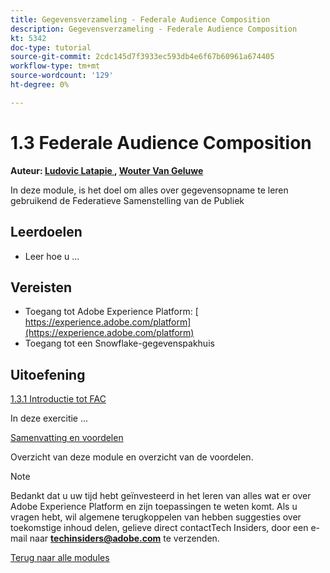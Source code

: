 ```yaml
---
title: Gegevensverzameling - Federale Audience Composition
description: Gegevensverzameling - Federale Audience Composition
kt: 5342
doc-type: tutorial
source-git-commit: 2cdc145d7f3933ec593db4e6f67b60961a674405
workflow-type: tm+mt
source-wordcount: '129'
ht-degree: 0%

---
```


# 1.3 Federale Audience Composition

**Auteur: [ Ludovic Latapie ](https://www.linkedin.com/in/ludoviclatapie/), [ Wouter Van Geluwe ](https://www.linkedin.com/in/woutervangeluwe/)**

In deze module, is het doel om alles over gegevensopname te leren gebruikend de Federatieve Samenstelling van de Publiek

## Leerdoelen

- Leer hoe u ...

## Vereisten

- Toegang tot Adobe Experience Platform: [ https://experience.adobe.com/platform](https://experience.adobe.com/platform)
- Toegang tot een Snowflake-gegevenspakhuis

## Uitoefening

[1.3.1 Introductie tot FAC](./ex1.md)

In deze exercitie ...

[Samenvatting en voordelen](./summary.md)

Overzicht van deze module en overzicht van de voordelen.

>[!NOTE]
>
>Bedankt dat u uw tijd hebt geïnvesteerd in het leren van alles wat er over Adobe Experience Platform en zijn toepassingen te weten komt. Als u vragen hebt, wil algemene terugkoppelen van hebben suggesties over toekomstige inhoud delen, gelieve direct contactTech Insiders, door een e-mail naar **techinsiders@adobe.com** te verzenden.

[Terug naar alle modules](../../../overview.md)
